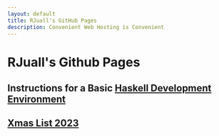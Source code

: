 ```yaml
---
layout: default
title: RJuall's GitHub Pages
description: Convenient Web Hosting is Convenient
---
```


# RJuall's Github Pages

## Instructions for a Basic [Haskell Development Environment](https://rjuall.github.io/posts/haskell-dev-env.html)

## [Xmas List 2023](https://rjuall.github.io/posts/xmas-2023.html)